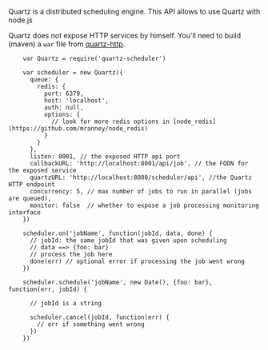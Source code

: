 

Quartz is a distributed scheduling engine. This API allows to use Quartz with
node.js

Quartz does not expose HTTP services by himself. You'll need to build (maven) a
```war``` file from [quartz-http](https://github.com/nherment/quartz-http).

```
    var Quartz = require('quartz-scheduler')

    var scheduler = new Quartz({
      queue: {
        redis: {
          port: 6379,
          host: 'localhost',
          auth: null,
          options: {
            // look for more redis options in [node_redis](https://github.com/mranney/node_redis)
          }
        }
      },
      listen: 8001, // the exposed HTTP api port
      callbackURL: 'http://localhost:8001/api/job', // the FQDN for the exposed service
      quartzURL: 'http://localhost:8080/scheduler/api', //the Quartz HTTP endpoint
      concurrency: 5, // max number of jobs to run in parallel (jobs are queued),
      monitor: false  // whether to expose a job processing monitoring interface
    })

    scheduler.on('jobName', function(jobId, data, done) {
      // jobId: the same jobId that was given upon scheduling
      // data ==> {foo: bar}
      // process the job here
      done(err) // optional error if processing the job went wrong
    })

    scheduler.schedule('jobName', new Date(), {foo: bar}, function(err, jobId) {

      // jobId is a string

      scheduler.cancel(jobId, function(err) {
        // err if something went wrong
      })
    })
```

